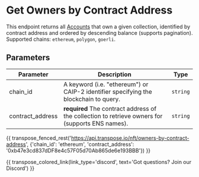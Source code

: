 # Get Owners by Contract Address

This endpoint returns all [Accounts](../models/nft_owner_model.md) that own a given collection, identified by contract address and ordered by descending balance (supports pagination). Supported chains: `ethereum`, `polygon`, `goerli`.

## Parameters
| Parameter     | Description                                                                          | Type     | 
|---------------|--------------------------------------------------------------------------------------|----------|
| chain_id      | A keyword (i.e. "ethereum") or CAIP-2 identifier specifying the blockchain to query. | `string` | 
| contract_address | **required** The contract address of the collection to retrieve owners for (supports ENS names).    | `string` | 

{{ transpose_fenced_rest('https://api.transpose.io/nft/owners-by-contract-address', {'chain_id': 'ethereum', 'contract_address': '0xb47e3cd837dDF8e4c57F05d70Ab865de6e193BBB'}) }}

{{ transpose_colored_link(link_type='discord', text='Got questions?  Join our Discord') }}
